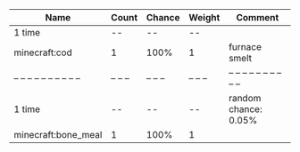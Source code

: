 | Name                | Count | Chance | Weight | Comment              |
| ------------------- | ----- | ------ | ------ | -------------------- |
| 1 time              |    -- |     -- |     -- |                      |
| minecraft:cod       |     1 |   100% |      1 | furnace smelt        |
| – – – – – – – – – – | – – – | – – –  | – – –  | – – – – – – – – – –  |
| 1 time              |    -- |     -- |     -- | random chance: 0.05% |
| minecraft:bone_meal |     1 |   100% |      1 |                      |